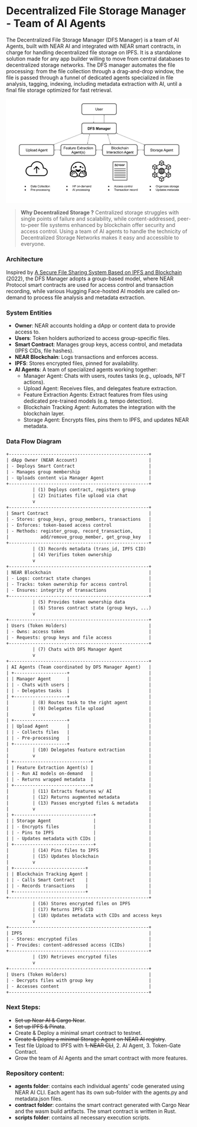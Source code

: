 # Decentralized File Storage Manager - Team of AI Agents

The Decentralized File Storage Manager (DFS Manager) is a team of AI Agents, built with NEAR AI and integrated with NEAR smart contracts, in charge for handling decentralized file storage on IPFS. It is a standalone solution made for any app builder willing to move from central databases to decentralized storage networks. The DFS manager automates the file processing: from the file collection through a drag-and-drop window, the file is passed through a funnel of dedicated agents specialized in file analysis, tagging, indexing, including metadata extraction with AI, until a final file storage optimized for fast retrieval. 

![DFS Manager](DFS_manager.jpg)

> **Why Decentralized Storage ?** Centralized storage struggles with single points of failure and scalability, while content-addressed, peer-to-peer file systems enhanced by blockchain offer security and access control. Using a team of AI agents to handle the technicity of Decentralized Storage Networks makes it easy and accessible to everyone.

### Architecture
Inspired by [A Secure File Sharing System Based on IPFS and Blockchain](https://www.researchgate.net/publication/360383364_A_Secure_File_Sharing_System_Based_on_IPFS_and_Blockchain) (2022), the DFS Manager adopts a group-based model, where NEAR Protocol smart contracts are used for access control and transaction recording, while various Hugging Face-hosted AI models are called on-demand to process file analysis and metadata extraction.

### System Entities
- **Owner**: NEAR accounts holding a dApp or content data to provide access to. 
- **Users**: Token holders authorized to access group-specific files.
- **Smart Contract**: Manages group keys, access control, and metadata (IPFS CIDs, file hashes).
- **NEAR Blockchain**: Logs transactions and enforces access.
- **IPFS**: Stores encrypted files, pinned for availability.
- **AI Agents**: A team of specialized agents working together:
    - Manager Agent: Chats with users, routes tasks (e.g., uploads, NFT actions).
    - Upload Agent: Receives files, and delegates feature extraction.
    - Feature Extraction Agents: Extract features from files using dedicated pre-trained models (e.g. tempo detection).
    - Blockchain Tracking Agent: Automates the integration with the blockchain layer.
    - Storage Agent: Encrypts files, pins them to IPFS, and updates NEAR metadata.

### Data Flow Diagram
```
+-----------------------------------------------------+
| dApp Owner (NEAR Account)                           |
| - Deploys Smart Contract                            |
| - Manages group membership                          |
| - Uploads content via Manager Agent                 |
+-----------------------------------------------------+
          | (1) Deploys contract, registers group
          | (2) Initiates file upload via chat
          v
+-----------------------------------------------------+
| Smart Contract                                      |
| - Stores: group_keys, group_members, transactions   |
| - Enforces: token-based access control              |
| - Methods: register_group, record_transaction,      |
|            add/remove_group_member, get_group_key   |
+-----------------------------------------------------+
          | (3) Records metadata (trans_id, IPFS CID)
          | (4) Verifies token ownership
          v
+-----------------------------------------------------+
| NEAR Blockchain                                     |
| - Logs: contract state changes                      |
| - Tracks: token ownership for access control        |
| - Ensures: integrity of transactions                |
+-----------------------------------------------------+
          | (5) Provides token ownership data 
          | (6) Stores contract state (group keys, ...)
          v
+-----------------------------------------------------+
| Users (Token Holders)                               |
| - Owns: access token                                |
| - Requests: group keys and file access              |
+-----------------------------------------------------+
          | (7) Chats with DFS Manager Agent
          v
+-----------------------------------------------------+
| AI Agents (Team coordinated by DFS Manager Agent)   |
| +--------------------+                              |
| | Manager Agent      |                              |
| | - Chats with users |                              |
| | - Delegates tasks  |                              |
| +--------------------+                              |
|         | (8) Routes task to the right agent        |
|         | (9) Delegates file upload                 |
|         v                                           |
| +--------------------+                              |
| | Upload Agent       |                              |
| | - Collects files   |                              |
| | - Pre-processing   |                              |
| +--------------------+                              |
|         | (10) Delegates feature extraction         |
|         v                                           |
| +-----------------------------+                     |
| | Feature Extraction Agent(s) |                     |
| | - Run AI models on-demand   |                     |
| | - Returns wrapped metadata  |                     |
| +-----------------------------+                     |
|         | (11) Extracts features w/ AI              |
|         | (12) Returns augmented metadata           |
|         | (13) Passes encrypted files & metadata    |
|         v                                           |
| +------------------------------+                    |
| | Storage Agent                |                    |
| | - Encrypts files             |                    |
| | - Pins to IPFS               |                    |
| | - Updates metadata with CIDs |                    |
| +------------------------------+                    |
|         | (14) Pins files to IPFS                   |
|         | (15) Updates blockchain                   |
|         v                                           |
| +---------------------------+                       |
| | Blockchain Tracking Agent |                       |
| | - Calls Smart Contract    |                       |
| | - Records transactions    |                       |
| +---------------------------+                       |
+-----------------------------------------------------+
          | (16) Stores encrypted files on IPFS
          | (17) Returns IPFS CID
          | (18) Updates metadata with CIDs and access keys
          v
+-----------------------------------------------------+
| IPFS                                                |
| - Stores: encrypted files                           |
| - Provides: content-addressed access (CIDs)         |
+-----------------------------------------------------+
          | (19) Retrieves encrypted files
          v
+-----------------------------------------------------+
| Users (Token Holders)                               |
| - Decrypts files with group key                     |
| - Accesses content                                  |
+-----------------------------------------------------+
```

### Next Steps:
- ~~Set up Near AI & Cargo Near~~.
- ~~Set up IPFS & Pinata~~.
- Create & Deploy a minimal smart contract to testnet.
- ~~Create & Deploy a minimal Storage Agent on NEAR AI registry~~.
- Test file Upload to IPFS with ~~1. NEAR CLI~~, 2. AI Agent, 3. Token-Gate Contract.
- Grow the team of AI Agents and the smart contract with more features.

### Repository content:
- **agents folder**: contains each individual agents' code generated using NEAR AI CLI. Each agent has its own sub-folder with the agents.py and metadata.json files.
- **contract folder**: contains the smart contract generated with Cargo Near and the wasm build artifacts. The smart contract is written in Rust. 
- **scripts folder**: contains all necessary execution scripts.